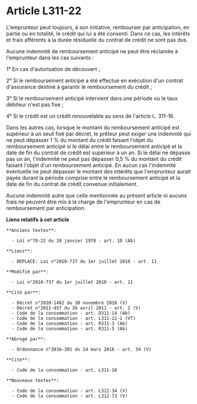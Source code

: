 # Article L311-22

L'emprunteur peut toujours, à son initiative, rembourser par anticipation, en partie ou en totalité, le crédit qui lui a été
consenti. Dans ce cas, les intérêts et frais afférents à la durée résiduelle du contrat de crédit ne sont pas dus. 

Aucune indemnité de remboursement anticipé ne peut être réclamée à l'emprunteur dans les cas suivants : 

1° En cas d'autorisation de découvert ; 

2° Si le remboursement anticipé a été effectué en exécution d'un contrat d'assurance destiné à garantir le remboursement du
crédit ; 

3° Si le remboursement anticipé intervient dans une période où le taux débiteur n'est pas fixe ; 

4° Si le crédit est un crédit renouvelable au sens de l'article L. 311-16.

Dans les autres cas, lorsque le montant du remboursement anticipé est supérieur à un seuil fixé par décret, le prêteur peut
exiger une indemnité qui ne peut dépasser 1 % du montant du crédit faisant l'objet du remboursement anticipé si le délai
entre le remboursement anticipé et la date de fin du contrat de crédit est supérieur à un an. Si le délai ne dépasse pas un
an, l'indemnité ne peut pas dépasser 0,5 % du montant du crédit faisant l'objet d'un remboursement anticipé. En aucun cas
l'indemnité éventuelle ne peut dépasser le montant des intérêts que l'emprunteur aurait payés durant la période comprise
entre le remboursement anticipé et la date de fin du contrat de crédit convenue initialement. 

Aucune indemnité autre que celle mentionnée au présent article ni aucuns frais ne peuvent être mis à la charge de
l'emprunteur en cas de remboursement par anticipation.

**Liens relatifs à cet article**

	**Anciens textes**:

	  - Loi n°78-22 du 10 janvier 1978 - art. 10 (Ab)

	**Liens**:

	  - DEPLACE: Loi n°2010-737 du 1er juillet 2010 - art. 11

	**Modifié par**:

	  - Loi n°2010-737 du 1er juillet 2010 - art. 11

	**Cité par**:

	  - Décret n°2010-1462 du 30 novembre 2010 (V)
	  - Décret n°2011-457 du 26 avril 2011 - art. 2 (V)
	  - Code de la consommation - art. D311-14 (Ab)
	  - Code de la consommation - art. L311-22-1 (VT)
	  - Code de la consommation - art. R311-3 (Ab)
	  - Code de la consommation - art. R311-5 (Ab)

	**Abrogé par**:

	  - Ordonnance n°2016-301 du 14 mars 2016 - art. 34 (V)

	**Cite**:

	  - Code de la consommation - art. L311-16

	**Nouveaux textes**:

	  - Code de la consommation - art. L312-34 (V)
	  - Code de la consommation - art. L312-73 (V)
